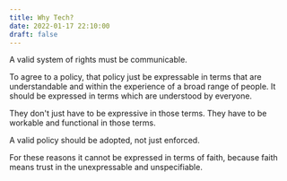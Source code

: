 ```yaml
---
title: Why Tech?
date: 2022-01-17 22:10:00
draft: false
---
```



A valid system of rights must be communicable.

To agree to a policy, that policy just be expressable in terms that are understandable and within the experience of a broad range of people. It should be expressed in terms which are understood by everyone.

They don't just have to be expressive in those terms. They have to be workable and functional in those terms.

A valid policy should be adopted, not just enforced.

For these reasons it cannot be expressed in terms of faith, because faith means trust in the unexpressable and unspecifiable.

